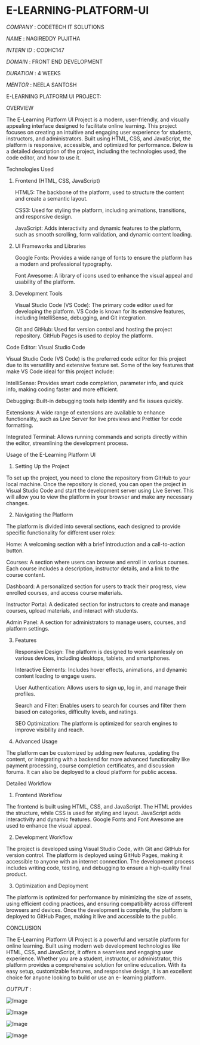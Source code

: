 # E-LEARNING-PLATFORM-UI

*COMPANY*   : CODETECH IT SOLUTIONS

*NAME*      : NAGIREDDY PUJITHA

*INTERN ID* : CODHC147

*DOMAIN*    : FRONT END DEVELOPMENT

*DURATION*  : 4 WEEKS

*MENTOR*    : NEELA SANTOSH

E-LEARNING PLATFORM UI PROJECT:

OVERVIEW

The E-Learning Platform UI Project is a modern, user-friendly, and visually appealing interface designed to facilitate online learning. This project focuses on 
creating an intuitive and engaging user experience for students, instructors, and administrators. Built using HTML, CSS, and JavaScript, the platform is responsive, 
accessible, and optimized for performance. Below is a detailed description of the project, including the technologies used, the code editor, and how to use it.

Technologies Used

1. Frontend (HTML, CSS, JavaScript)

    HTML5: The backbone of the platform, used to structure the content and create a semantic layout.

    CSS3: Used for styling the platform, including animations, transitions, and responsive design.

    JavaScript: Adds interactivity and dynamic features to the platform, such as smooth scrolling, form validation, and dynamic content loading.

2. UI Frameworks and Libraries

    Google Fonts: Provides a wide range of fonts to ensure the platform has a modern and professional typography.

    Font Awesome: A library of icons used to enhance the visual appeal and usability of the platform.

3. Development Tools

    Visual Studio Code (VS Code): The primary code editor used for developing the platform. VS Code is known for its extensive features, including IntelliSense,
debugging, and Git integration.

    Git and GitHub: Used for version control and hosting the project repository. GitHub Pages is used to deploy the platform.

Code Editor: Visual Studio Code

Visual Studio Code (VS Code) is the preferred code editor for this project due to its versatility and extensive feature set. Some of the key features that make VS 
Code ideal for this project include:

  IntelliSense: Provides smart code completion, parameter info, and quick info, making coding faster and more efficient.

  Debugging: Built-in debugging tools help identify and fix issues quickly.

  Extensions: A wide range of extensions are available to enhance functionality, such as Live Server for live previews and Prettier for code formatting.

  Integrated Terminal: Allows running commands and scripts directly within the editor, streamlining the development process.

Usage of the E-Learning Platform UI

1. Setting Up the Project

To set up the project, you need to clone the repository from GitHub to your local machine. Once the repository is cloned, you can open the project in Visual Studio 
Code and start the development server using Live Server. This will allow you to view the platform in your browser and make any necessary changes.

2. Navigating the Platform

The platform is divided into several sections, each designed to provide specific functionality for different user roles:

  Home: A welcoming section with a brief introduction and a call-to-action button.

  Courses: A section where users can browse and enroll in various courses. Each course includes a description, instructor details, and a link to the course content.

  Dashboard: A personalized section for users to track their progress, view enrolled courses, and access course materials.

  Instructor Portal: A dedicated section for instructors to create and manage courses, upload materials, and interact with students.

  Admin Panel: A section for administrators to manage users, courses, and platform settings.

3. Features

    Responsive Design: The platform is designed to work seamlessly on various devices, including desktops, tablets, and smartphones.

    Interactive Elements: Includes hover effects, animations, and dynamic content loading to engage users.

    User Authentication: Allows users to sign up, log in, and manage their profiles.

    Search and Filter: Enables users to search for courses and filter them based on categories, difficulty levels, and ratings.

    SEO Optimization: The platform is optimized for search engines to improve visibility and reach.

4. Advanced Usage

The platform can be customized by adding new features, updating the content, or integrating with a backend for more advanced functionality like payment processing, 
course completion certificates, and discussion forums. It can also be deployed to a cloud platform for public access.

Detailed Workflow

1. Frontend Workflow

The frontend is built using HTML, CSS, and JavaScript. The HTML provides the structure, while CSS is used for styling and layout. JavaScript adds interactivity and 
dynamic features. Google Fonts and Font Awesome are used to enhance the visual appeal.

2. Development Workflow

The project is developed using Visual Studio Code, with Git and GitHub for version control. The platform is deployed using GitHub Pages, making it accessible to 
anyone with an internet connection. The development process includes writing code, testing, and debugging to ensure a high-quality final product.

3. Optimization and Deployment

The platform is optimized for performance by minimizing the size of assets, using efficient coding practices, and ensuring compatibility across different browsers 
and devices. Once the development is complete, the platform is deployed to GitHub Pages, making it live and accessible to the public.

CONCLUSION

The E-Learning Platform UI Project is a powerful and versatile platform for online learning. Built using modern web development technologies like HTML, CSS, and 
JavaScript, it offers a seamless and engaging user experience. Whether you are a student, instructor, or administrator, this platform provides a comprehensive 
solution for online education. With its easy setup, customizable features, and responsive design, it is an excellent choice for anyone looking to build or use an e-
learning platform.

*OUTPUT* :

![Image](https://github.com/user-attachments/assets/cd813300-0de6-4f08-a271-69a7cf53418d)

![Image](https://github.com/user-attachments/assets/d2913f40-7d1e-41a6-9344-0c816ffc50f6)

![Image](https://github.com/user-attachments/assets/7ee86d16-1924-48c4-86ae-f08c6d70d6e8)

![Image](https://github.com/user-attachments/assets/7251acf5-c3d5-43d4-8bf1-c61e9412724d)
